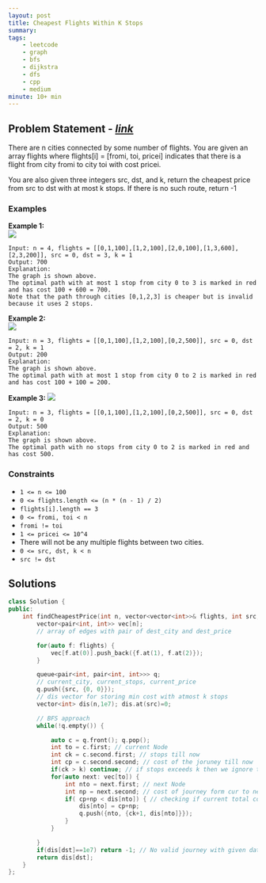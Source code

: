 ```yaml
---
layout: post
title: Cheapest Flights Within K Stops                       
summary:
tags:
    - leetcode
    - graph
    - bfs
    - dijkstra
    - dfs
    - cpp
    - medium
minute: 10+ min
---
```


## Problem Statement - [*link*](https://leetcode.com/problems/cheapest-flights-within-k-stops/description/)  

There are n cities connected by some number of flights. You are given an array flights where flights[i] = [fromi, toi, pricei] indicates that there is a flight from city fromi to city toi with cost pricei.

You are also given three integers src, dst, and k, return the cheapest price from src to dst with at most k stops. If there is no such route, return -1

### Examples


**Example 1:**   
<img src="https://assets.leetcode.com/uploads/2022/03/18/cheapest-flights-within-k-stops-3drawio.png">
```
Input: n = 4, flights = [[0,1,100],[1,2,100],[2,0,100],[1,3,600],[2,3,200]], src = 0, dst = 3, k = 1
Output: 700
Explanation:
The graph is shown above.
The optimal path with at most 1 stop from city 0 to 3 is marked in red and has cost 100 + 600 = 700.
Note that the path through cities [0,1,2,3] is cheaper but is invalid because it uses 2 stops.
```


**Example 2:**   
<img src="https://assets.leetcode.com/uploads/2022/03/18/cheapest-flights-within-k-stops-1drawio.png">
```
Input: n = 3, flights = [[0,1,100],[1,2,100],[0,2,500]], src = 0, dst = 2, k = 1
Output: 200
Explanation:
The graph is shown above.
The optimal path with at most 1 stop from city 0 to 2 is marked in red and has cost 100 + 100 = 200.
```

**Example 3:**
<img src="https://assets.leetcode.com/uploads/2022/03/18/cheapest-flights-within-k-stops-2drawio.png">
```
Input: n = 3, flights = [[0,1,100],[1,2,100],[0,2,500]], src = 0, dst = 2, k = 0
Output: 500
Explanation:
The graph is shown above.
The optimal path with no stops from city 0 to 2 is marked in red and has cost 500.
```


### Constraints

+ `1 <= n <= 100`
+ `0 <= flights.length <= (n * (n - 1) / 2)`
+ `flights[i].length == 3`
+ `0 <= fromi, toi < n`
+ `fromi != toi`
+ `1 <= pricei <= 10^4`
+ There will not be any multiple flights between two cities.
+ `0 <= src, dst, k < n`
+ `src != dst`

## Solutions

```cpp
class Solution {
public:
    int findCheapestPrice(int n, vector<vector<int>>& flights, int src, int dst, int k) {
        vector<pair<int, int>> vec[n];
        // array of edges with pair of dest_city and dest_price

        for(auto f: flights) {
            vec[f.at(0)].push_back({f.at(1), f.at(2)});
        }    

        queue<pair<int, pair<int, int>>> q;
        // current_city, current_stops, current_price
        q.push({src, {0, 0}});
        // dis vector for storing min cost with atmost k stops 
        vector<int> dis(n,1e7); dis.at(src)=0;

        // BFS approach
        while(!q.empty()) {

            auto c = q.front(); q.pop(); 
            int to = c.first; // current Node
            int ck = c.second.first; // stops till now
            int cp = c.second.second; // cost of the joruney till now          
            if(ck > k) continue; // if stops exceeds k then we ignore this Node
            for(auto next: vec[to]) {  
                int nto = next.first; // next Node
                int np = next.second; // cost of journey form cur to next node
                if( cp+np < dis[nto]) { // checking if current total cost is than previous total cost
                    dis[nto] = cp+np;
                    q.push({nto, {ck+1, dis[nto]}});
                }
            }

        }
        if(dis[dst]==1e7) return -1; // No valid journey with given data
        return dis[dst];
    }
};
```


